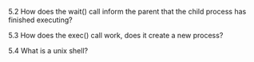 5.2
How does the wait() call inform the parent that the child process has finished executing?

5.3
How does the exec() call work, does it create a new process?

5.4
What is a unix shell?



